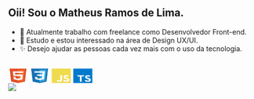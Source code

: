 ## Oii! Sou o Matheus Ramos de Lima.

- 💼 Atualmente trabalho com freelance como Desenvolvedor Front-end.
- 🎨 Estudo e estou interessado na área de Design UX/UI.
- ✨ Desejo ajudar as pessoas cada vez mais com o uso da tecnologia.

<div style="display: inline_block"><br>
  <img align="center" alt="Language-HTML" height="30" width="40" src="https://raw.githubusercontent.com/devicons/devicon/master/icons/html5/html5-original.svg">
  <img align="center" alt="Language-CSS" height="30" width="40" src="https://raw.githubusercontent.com/devicons/devicon/master/icons/css3/css3-original.svg">
  <img align="center" alt="Language-Js" height="30" width="40" src="https://raw.githubusercontent.com/devicons/devicon/master/icons/javascript/javascript-plain.svg">
  <img align="center" alt="Language-Ts" height="30" width="40" src="https://raw.githubusercontent.com/devicons/devicon/master/icons/typescript/typescript-plain.svg">
</div>

<div>
  <img height="180em" src="github-readme-stats.vercel.app/api?username=MatheusRamosdeLima&show_icons=true">
</div>

<!-- https://github-readme-stats.vercel.app/api?username=MatheusRamosdeLima https://github.com/MatheusRamosdeLima/github-readme-stats
